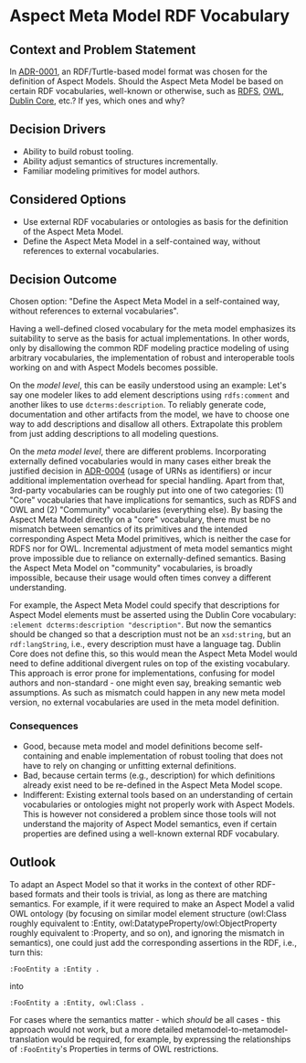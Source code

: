 # Aspect Meta Model RDF Vocabulary

## Context and Problem Statement

In [ADR-0001](0001-formalism-for-aspect-models.md), an RDF/Turtle-based model format was chosen for
the definition of Aspect Models. Should the Aspect Meta Model be based on certain RDF vocabularies,
well-known or otherwise, such as [RDFS](https://www.w3.org/TR/rdf11-schema/),
[OWL](https://www.w3.org/TR/owl2-syntax/), [Dublin Core](https://www.dublincore.org/), etc.? If yes,
which ones and why?

## Decision Drivers

* Ability to build robust tooling.
* Ability adjust semantics of structures incrementally.
* Familiar modeling primitives for model authors.

## Considered Options

* Use external RDF vocabularies or ontologies as basis for the definition of the Aspect Meta Model.
* Define the Aspect Meta Model in a self-contained way, without references to external vocabularies.

## Decision Outcome

Chosen option: "Define the Aspect Meta Model in a self-contained way, without references to external
vocabularies".

Having a well-defined closed vocabulary for the meta model emphasizes its suitability to serve as
the basis for actual implementations. In other words, only by disallowing the common RDF modeling
practice modeling of using arbitrary vocabularies, the implementation of robust and interoperable
tools working on and with Aspect Models becomes possible.

On the _model level_, this can be easily understood using an example: Let's say one modeler likes to
add element descriptions using `rdfs:comment` and another likes to use `dcterms:description`. To
reliably generate code, documentation and other artifacts from the model, we have to choose one way
to add descriptions and disallow all others. Extrapolate this problem from just adding descriptions
to all modeling questions.

On the _meta model level_, there are different problems. Incorporating externally defined
vocabularies would in many cases either break the justified decision in
[ADR-0004](0004-urn-as-identifiers.md) (usage of URNs as identifiers) or incur additional
implementation overhead for special handling. Apart from that, 3rd-party vocabularies can be roughly
put into one of two categories: (1) "Core" vocabularies that have implications for semantics, such
as RDFS and OWL and (2) "Community" vocabularies (everything else). By basing the Aspect Meta Model
directly on a "core" vocabulary, there must be no mismatch between semantics of its primitives and
the intended corresponding Aspect Meta Model primitives, which is neither the case for RDFS nor for
OWL. Incremental adjustment of meta model semantics might prove impossible due to reliance on
externally-defined semantics. Basing the Aspect Meta Model on "community" vocabularies, is broadly
impossible, because their usage would often times convey a different understanding.

For example, the Aspect Meta Model could specify that descriptions for Aspect Model elements must be
asserted using the Dublin Core vocabulary: `:element dcterms:description "description"`. But now the
semantics should be changed so that a description must not be an `xsd:string`, but an
`rdf:langString`, i.e., every description must have a language tag. Dublin Core does not define
this, so this would mean the Aspect Meta Model would need to define additional divergent rules on
top of the existing vocabulary. This approach is error prone for implementations, confusing for
model authors and non-standard - one might even say, breaking semantic web assumptions. As such as
mismatch could happen in any new meta model version, no external vocabularies are used in the meta
model definition.

### Consequences

* Good, because meta model and model definitions become self-containing and enable implementation of
  robust tooling that does not have to rely on changing or unfitting external definitions.
* Bad, because certain terms (e.g., description) for which definitions already exist need to be
  re-defined in the Aspect Meta Model scope.
* Indifferent: Existing external tools based on an understanding of certain vocabularies or
  ontologies might not properly work with Aspect Models. This is however not considered a problem
  since those tools will not understand the majority of Aspect Model semantics, even if certain
  properties are defined using a well-known external RDF vocabulary.

## Outlook

To adapt an Aspect Model so that it works in the context of other RDF-based formats and their tools
is trivial, as long as there are matching semantics. For example, if it were required to make an
Aspect Model a valid OWL ontology (by focusing on similar model element structure (owl:Class roughly
equivalent to :Entity, owl:DatatypeProperty/owl:ObjectProperty roughly equivalent to :Property, and
so on), and ignoring the mismatch in semantics), one could just add the corresponding assertions in
the RDF, i.e., turn this:

```turtle
:FooEntity a :Entity .
```

into

```turtle
:FooEntity a :Entity, owl:Class .
```

For cases where the semantics matter - which _should_ be all cases - this approach would not work,
but a more detailed metamodel-to-metamodel-translation would be required, for example, by expressing
the relationships of `:FooEntity`'s Properties in terms of OWL restrictions.
